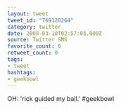 ```yaml
---
layout: tweet
tweet_id: "769120264"
category: twitter
date: 2008-03-10T02:57:03.000Z
source: Twitter SMS
favorite_count: 0
retweet_count: 0
tags:
- tweet
hashtags:
- geekbowl
---
```


OH: 'rick guided my ball.' #geekbowl
